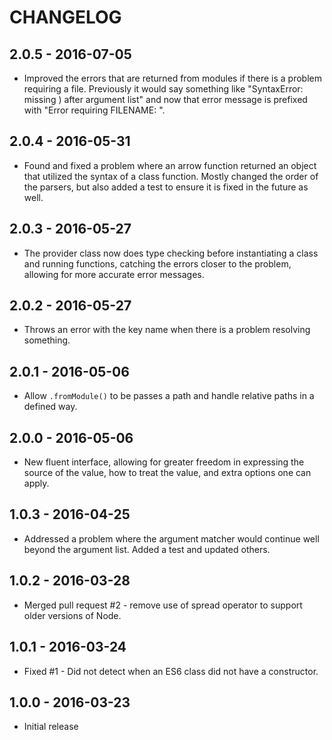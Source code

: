 CHANGELOG
=========

2.0.5 - 2016-07-05
------------------

* Improved the errors that are returned from modules if there is a problem requiring a file.  Previously it would say something like "SyntaxError: missing ) after argument list" and now that error message is prefixed with "Error requiring FILENAME: ".


2.0.4 - 2016-05-31
------------------

* Found and fixed a problem where an arrow function returned an object that utilized the syntax of a class function.  Mostly changed the order of the parsers, but also added a test to ensure it is fixed in the future as well.


2.0.3 - 2016-05-27
------------------

* The provider class now does type checking before instantiating a class and running functions, catching the errors closer to the problem, allowing for more accurate error messages.


2.0.2 - 2016-05-27
------------------

* Throws an error with the key name when there is a problem resolving something.


2.0.1 - 2016-05-06
------------------

* Allow `.fromModule()` to be passes a path and handle relative paths in a defined way.


2.0.0 - 2016-05-06
------------------

* New fluent interface, allowing for greater freedom in expressing the source of the value, how to treat the value, and extra options one can apply.


1.0.3 - 2016-04-25
------------------

* Addressed a problem where the argument matcher would continue well beyond the argument list.  Added a test and updated others.


1.0.2 - 2016-03-28
------------------

* Merged pull request #2 - remove use of spread operator to support older versions of Node.


1.0.1 - 2016-03-24
------------------

* Fixed #1 - Did not detect when an ES6 class did not have a constructor.


1.0.0 - 2016-03-23
------------------

* Initial release
